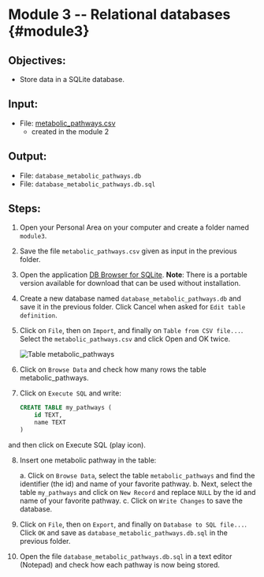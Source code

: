 # Module 3 -- Relational databases {#module3}

## Objectives:

-  Store data in a SQLite database.

## Input:

- File: [metabolic_pathways.csv](files/metabolic_pathways.csv)
    - created in the module 2

## Output:
- File: `database_metabolic_pathways.db`
- File: `database_metabolic_pathways.db.sql`

## Steps:

1. Open your Personal Area on your computer and create a folder named `module3`.

2. Save the file `metabolic_pathways.csv` given as input in the previous folder.

3. Open the application [DB Browser for SQLite](http://sqlitebrowser.org/).
**Note**: There is a portable version available for download that can be used without installation.

4. Create a new database named `database_metabolic_pathways.db` and save it in the previous folder.
Click Cancel when asked for `Edit table definition`.

5. Click on `File`, then on `Import`, and finally on `Table from CSV file...`.
Select the `metabolic_pathways.csv` and click Open and OK twice.

    ![Table metabolic_pathways](images/table_metabolic_pathways.png "Table metabolic_pathways")

6. Click on `Browse Data` and check how many rows the table metabolic_pathways.

7. Click on `Execute SQL` and write:
    ```sql
    CREATE TABLE my_pathways (
        id TEXT,
        name TEXT
    )
    ```
and then click on Execute SQL (play icon).

8. Insert one metabolic pathway in the table:

    a. Click on `Browse Data`, select the table `metabolic_pathways` and find the identifier (the id) and name of your favorite pathway.
    b. Next, select the table `my_pathways` and click on `New Record` and replace `NULL` by the id and name of your favorite pathway.
    c. Click on `Write Changes` to save the database.

9. Click on `File`, then on `Export`, and finally on `Database to SQL file...`.
Click `OK` and save as `database_metabolic_pathways.db.sql` in the previous folder.

10. Open the file `database_metabolic_pathways.db.sql` in a text editor (Notepad) and check how each pathway is now being stored.
